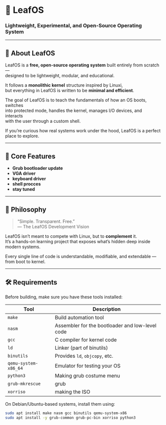 # 🌿 LeafOS  
### Lightweight, Experimental, and Open-Source Operating System

---

## 🧠 About LeafOS

LeafOS is a **free, open-source operating system** built entirely from scratch —  
designed to be lightweight, modular, and educational.  

It follows a **monolithic kernel** structure inspired by Linuxi,  
but everything in LeafOS is written to be **minimal and efficient**.  

The goal of LeafOS is to teach the fundamentals of how an OS boots, switches  
into protected mode, handles the kernel, manages I/O devices, and interacts  
with the user through a custom shell.  

If you’re curious how real systems work under the hood, LeafOS is a perfect  
place to explore.

---

## 🧩 Core Features

- **Grub bootloader update**
- **VGA driver**
- **keyboard driver**
- **shell procces**
- **stay tuned**
  

---

## 💬 Philosophy

> “Simple. Transparent. Free.”  
> — The LeafOS Development Vision  

LeafOS isn’t meant to compete with Linux, but to **complement** it.  
It’s a hands-on learning project that exposes what’s hidden deep inside modern systems.  

Every single line of code is understandable, modifiable, and extendable —  
from boot to kernel.

---

## 🛠️ Requirements

Before building, make sure you have these tools installed:

| Tool | Description |
|------|--------------|
| `make` | Build automation tool |
| `nasm` | Assembler for the bootloader and low-level code |
| `gcc` | C compiler for kernel code |
| `ld` | Linker (part of binutils) |
| `binutils` | Provides `ld`, `objcopy`, etc. |
| `qemu-system-x86_64` | Emulator for testing your OS |
| `python3` | Making grub costume menu |
| `grub-mkrescue` | grub |
| `xorriso` | making the ISO |

On Debian/Ubuntu-based systems, install them using:

```bash
sudo apt install make nasm gcc binutils qemu-system-x86
sudo apt install -y grub-common grub-pc-bin xorriso python3

